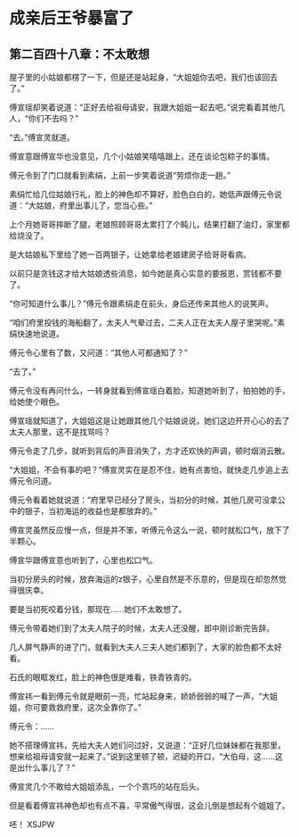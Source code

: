 # 成亲后王爷暴富了 
 ## 第二百四十八章：不太敢想
  屋子里的小姑娘都楞了一下，但是还是站起身，“大姐姐你去吧，我们也该回去了。”  
  
 傅宣瑶却笑着说道：“正好去给祖母请安，我跟大姐姐一起去吧。”说完看着其他几人，“你们不去吗？”  
  
 “去。”傅宣灵就道。  
  
 傅宣意跟傅宣华也没意见，几个小姑娘笑嘻嘻跟上，还在谈论包粽子的事情。  
  
 傅元令到了门口就看到素绢，上前一步笑着说道“劳烦你走一趟。”  
  
 素绢忙给几位姑娘行礼，脸上的神色却不算好，脸色白白的，她低声跟傅元令说道：“大姑娘，府里出事儿了，您当心些。”  
  
 上个月她哥哥摔断了腿，老娘照顾哥哥太累打了个盹儿，结果打翻了油灯，家里都给烧没了。  
  
 是大姑娘私下里给了她一百两银子，让她拿给老娘建房子给哥哥看病。  
  
 以前只是贪钱这才给大姑娘透些消息，如今她是真心实意的要报恩，赏钱都不要了。  
  
 “你可知道什么事儿？”傅元令跟素绢走在前头，身后还传来其他人的说笑声。  
  
 “咱们府里投钱的海船翻了，太夫人气晕过去，二夫人正在太夫人屋子里哭呢。”素绢快速地说道。  
  
 傅元令心里有了数，又问道：“其他人可都通知了？”  
  
 “去了。”  
  
 傅元令没有再问什么，一转身就看到傅宣瑶白着脸，知道她听到了，拍拍她的手，给她使个眼色。  
  
 傅宣瑶就知道了，大姐姐这是让她跟其他几个姑娘说说，她们这边开开心心的去了太夫人那里，这不是找骂吗？  
  
 傅元令走了几步，就听到背后的声音消失了，方才还欢快的声调，顿时烟消云散。  
  
 “大姐姐，不会有事的吧？”傅宣灵实在是忍不住，她有点害怕，就快走几步追上去傅元令问道。  
  
 傅元令看着她就说道：“府里早已经分了房头，当初分的时候，其他几房可没拿公中的银子，当初海运的收益也是都放弃的。”  
  
 傅宣灵虽然反应慢一点，但是并不笨，听傅元令这么一说，顿时就松口气，放下了半颗心。  
  
 傅宣华跟傅宣意也听到了，心里也松口气。  
  
 当初分房头的时候，放弃海运的z银子，心里自然是不乐意的，但是现在却忽然觉得很庆幸。  
  
 要是当初死咬着分钱，那现在……她们不太敢想了。  
  
 傅元令带着她们到了太夫人院子的时候，太夫人还没醒，郎中刚诊断完告辞。  
  
 几人屏气静声的进了门，就看到大夫人三夫人她们都到了，大家的脸色都不太好看。  
  
 石氏的眼眶发红，脸上的神色很是难看，铁青铁青的。  
  
 傅宣祎一看到傅元令就是眼前一亮，忙站起身来，娇娇弱弱的喊了一声，“大姐姐，你可要救救府里，这次全靠你了。”  
  
 傅元令：……  
  
 她不搭理傅宣祎，先给大夫人她们问过好，又说道：“正好几位妹妹都在我那里，想来给祖母请安就一起来了。”说到这里顿了顿，迟疑的开口，“大伯母，这……这是出什么事儿了？”  
  
 傅宣灵几个不敢给大姐姐添乱，一个个乖巧的站在后头。  
  
 但是看着傅宣祎神色却也有点不喜，平常傲气得很，这会儿倒是想起有个姐姐了。  
  
 呸！ 
XSJPW